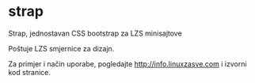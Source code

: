 strap
=====

Strap, jednostavan CSS bootstrap za LZS minisajtove

Poštuje LZS smjernice za dizajn.


Za primjer i način uporabe, pogledajte http://info.linuxzasve.com i izvorni kod stranice.
